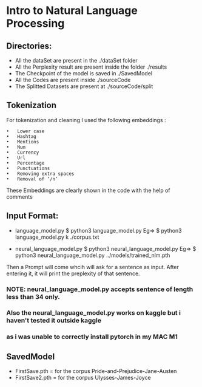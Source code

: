 # Intro to Natural Language Processing

## Directories:

- All the dataSet are present in the ./dataSet folder
- All the Perplexity result are present inside the folder ./results
- The Checkpoint of the model is saved in ./SavedModel
- All the Codes are present inside ./sourceCode
- The Splitted Datasets are present at ./sourceCode/split

## Tokenization

For tokenization and cleaning I used the following embeddings :

    •	Lower case
    •	Hashtag
    •	Mentions
    •	Num
    •	Currency
    •	Url
    •	Percentage
    •	Punctuations
    •	Removing extra spaces
    •	Removal of ‘/n’

These Embeddings are clearly shown in the code with the help of comments

## Input Format:

- language_model.py
  $ python3 language_model.py <smoothing type> <path to corpus>
  Eg=> $ python3 language_model.py k ./corpus.txt

- neural_language_model.py
  $ python3 neural_language_model.py <SavedModelPath>
  Eg=> $ python3 neural_language_model.py ../models/trained_nlm.pth

Then a Prompt will come whcih will ask for a sentence as input.
After entering it, it will print the preplexity of that sentence.

### NOTE: neural_language_model.py accepts sentence of length less than 34 only.

### Also the neural_language_model.py works on kaggle but i haven't tested it outside kaggle

### as i was unable to correctly install pytorch in my MAC M1

## SavedModel

- FirstSave.pth = for the corpus Pride-and-Prejudice-Jane-Austen
- FirstSave2.pth = for the corpus Ulysses-James-Joyce
